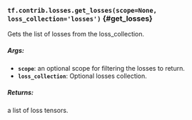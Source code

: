 ### `tf.contrib.losses.get_losses(scope=None, loss_collection='losses')` {#get_losses}

Gets the list of losses from the loss_collection.

##### Args:


*  <b>`scope`</b>: an optional scope for filtering the losses to return.
*  <b>`loss_collection`</b>: Optional losses collection.

##### Returns:

  a list of loss tensors.

